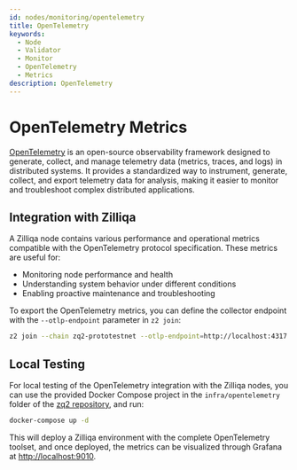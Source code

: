 ```yaml
---
id: nodes/monitoring/opentelemetry
title: OpenTelemetry
keywords:
  - Node 
  - Validator 
  - Monitor
  - OpenTelemetry
  - Metrics
description: OpenTelemetry
---
```


# OpenTelemetry Metrics

[OpenTelemetry](https://opentelemetry.io/) is an open-source observability framework designed to generate,
collect, and manage telemetry data (metrics, traces, and logs) in distributed systems. It provides a
standardized way to instrument, generate, collect, and export telemetry data for analysis, making it easier
to monitor and troubleshoot complex distributed applications.

## Integration with Zilliqa

A Zilliqa node contains various performance and operational metrics compatible with the OpenTelemetry
protocol specification. These metrics are useful for:

- Monitoring node performance and health
- Understanding system behavior under different conditions
- Enabling proactive maintenance and troubleshooting

To export the OpenTelemetry metrics, you can define the collector endpoint with the `--otlp-endpoint`
parameter in `z2 join`:

```bash
z2 join --chain zq2-prototestnet --otlp-endpoint=http://localhost:4317
```

## Local Testing

For local testing of the OpenTelemetry integration with the Zilliqa nodes, you can use the provided Docker
Compose project in the `infra/opentelemetry` folder of the [zq2 repository](https://github.com/Zilliqa/zq2), and run:

```bash
docker-compose up -d
```

This will deploy a Zilliqa environment with the complete OpenTelemetry toolset, and once deployed,
the metrics can be visualized through Grafana at [http://localhost:9010](http://localhost:9010).